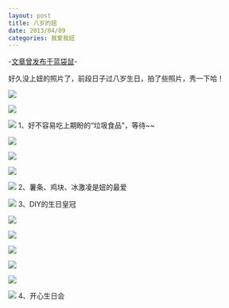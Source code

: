 ```yaml
---
layout: post
title: 八岁的妞
date: 2013/04/09
categories: 我爱我妞
---
```


-[文章曾发布于蓝袋鼠](http://landaishu.hi2net.com/home/blog_read.asp?id=4175&blogid=105594)-


 好久没上妞的照片了，前段日子过八岁生日，拍了些照片，秀一下哈！ 

![](http://heiniuniu-static.wusisu.com/heiniuniu_uploads/upload20131/2013493250801.jpg)

![](http://heiniuniu-static.wusisu.com/heiniuniu_uploads/upload20131/2013493266953.jpg)

![](http://heiniuniu-static.wusisu.com/heiniuniu_uploads/upload20131/2013493411557.jpg)
1、好不容易吃上期盼的“垃圾食品”，等待~~

![](http://heiniuniu-static.wusisu.com/heiniuniu_uploads/upload20131/20134933446494.jpg)

![](http://heiniuniu-static.wusisu.com/heiniuniu_uploads/upload20131/20134933534450.jpg)

![](http://heiniuniu-static.wusisu.com/heiniuniu_uploads/upload20131/20134933624604.jpg)

![](http://heiniuniu-static.wusisu.com/heiniuniu_uploads/upload20131/20134933747206.jpg)
2、薯条、鸡块、冰激凌是妞的最爱

![](http://heiniuniu-static.wusisu.com/heiniuniu_uploads/upload20131/20134934458856.jpg)
3、DIY的生日皇冠

![](http://heiniuniu-static.wusisu.com/heiniuniu_uploads/upload20131/20134934646879.jpg)

![](http://heiniuniu-static.wusisu.com/heiniuniu_uploads/upload20131/20134934937727.jpg)

![](http://heiniuniu-static.wusisu.com/heiniuniu_uploads/upload20131/20134935031303.jpg)

![](http://heiniuniu-static.wusisu.com/heiniuniu_uploads/upload20131/20134935246340.jpg)

![](http://heiniuniu-static.wusisu.com/heiniuniu_uploads/upload20131/20134935427690.jpg)

![](http://heiniuniu-static.wusisu.com/heiniuniu_uploads/upload20131/20134935739515.jpg)
4、开心生日会
